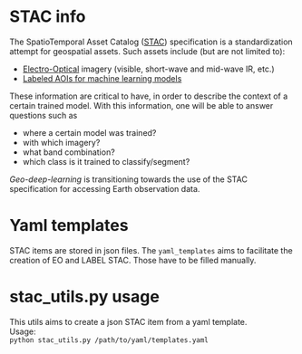 # STAC info
The SpatioTemporal Asset Catalog ([STAC](https://github.com/radiantearth/stac-spec)) specification is a standardization 
attempt for geospatial assets. Such assets include (but are not limited to): 
- [Electro-Optical](https://github.com/radiantearth/stac-spec/tree/dev/extensions/eo)
imagery (visible, short-wave and mid-wave IR, etc.)  
- [Labeled AOIs for machine learning models](https://github.com/radiantearth/stac-spec/tree/dev/extensions/label)

These information are critical to have, in order to describe the context of a certain trained model. 
With this information, one will be able to answer questions such as
 - where a certain model was trained?   
 - with which imagery?  
 - what band combination?  
 - which class is it trained to classify/segment?  
 
*Geo-deep-learning* is transitioning towards the use of the STAC specification for accessing Earth observation data. 
# Yaml templates
STAC items are stored in json files. The `yaml_templates` aims to facilitate the creation of EO and LABEL STAC. 
Those have to be filled manually.  
 
# stac_utils.py usage
This utils aims to create a json STAC item from a yaml template.  
Usage:  
```python stac_utils.py /path/to/yaml/templates.yaml```  
